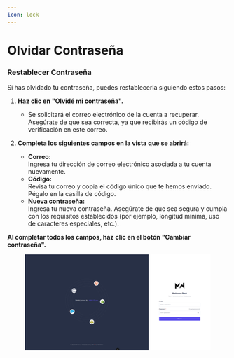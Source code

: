 ```yaml
---
icon: lock
---
```


# Olvidar Contraseña

### Restablecer Contraseña

Si has olvidado tu contraseña, puedes restablecerla siguiendo estos pasos:

1.  **Haz clic en "Olvidé mi contraseña".**

    * Se solicitará el correo electrónico de la cuenta a recuperar. Asegúrate de que sea correcta, ya que recibirás un código de verificación en este correo.


2. **Completa los siguientes campos en la vista que se abrirá:**
   * **Correo:**\
     Ingresa tu dirección de correo electrónico asociada a tu cuenta nuevamente.&#x20;
   * **Código:**\
     Revisa tu correo y copia el código único que te hemos enviado. Pégalo en la casilla de código.
   * **Nueva contraseña:**\
     Ingresa tu nueva contraseña. Asegúrate de que sea segura y cumpla con los requisitos establecidos (por ejemplo, longitud mínima, uso de caracteres especiales, etc.).

**Al completar todos los campos, haz clic en el botón "Cambiar contraseña".**

<figure><img src="../.gitbook/assets/Peek 2025-01-07 16-42.gif" alt=""><figcaption></figcaption></figure>
